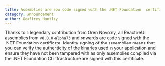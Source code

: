 ```yaml
---
title: Assemblies are now code signed with the .NET Foundation  certificate
category: Announcement
author: Geoffrey Huntley
---
```


Thanks to a legendary contribution from Oren Novotny, all ReactiveUI assemblies from `v8.0.0-alpha73` and onwards are code signed with the .NET Foundation certificate. Identity signing of the assemblies means that you can [verify the authenticity of the binaries](/docs/security/)  used in your application and ensure they have not been tampered with as only assemblies compiled via the .NET Foundation CI infrastructure are signed with this certificate.
